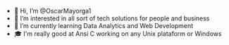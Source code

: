 - 👋 Hi, I’m @OscarMayorga1
- 👀 I’m interested in all sort of tech solutions for people and business
- 🌱 I’m currently learning Data Analytics and Web Development
- 🎓 I'm really good at Ansi C working on any Unix plataform or Windows

<!---
OscarMayorga1/OscarMayorga1 is a ✨ special ✨ repository because its `README.md` (this file) appears on your GitHub profile.
You can click the Preview link to take a look at your changes.
--->

